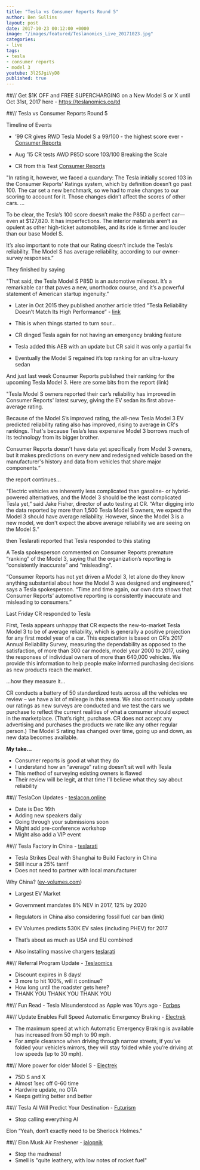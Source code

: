 ```yaml
---
title: "Tesla vs Consumer Reports Round 5"
author: Ben Sullins
layout: post
date: 2017-10-23 00:12:00 +0000
image: "/images/featured/Teslanomics_Live_20171023.jpg"
categories:
- live
tags:
- tesla
- consumer reports
- model 3
youtube: 3l2SJgiVyD8
published: true
---
```

##// Get $1K OFF and FREE SUPERCHARGING on a New Model S or X until Oct 31st, 2017 here - https://teslanomics.co/td


##// Tesla vs Consumer Reports Round 5

Timeline of Events
 - ’99 CR gives RWD Tesla Model S a 99/100 - the highest score ever - [Consumer Reports](https://www.consumerreports.org/cro/magazine/2013/07/tesla-model-s-review/index.htm)

- Aug ’15 CR tests AWD P85D score 103/100 Breaking the Scale
- CR from this Test [Consumer Reports](https://www.consumerreports.org/cro/cars/tesla-model-s-p85d-earns-top-road-test-score)

"In rating it, however, we faced a quandary: The Tesla initially scored 103 in the Consumer Reports' Ratings system, which by definition doesn’t go past 100. The car set a new benchmark, so we had to make changes to our scoring to account for it. Those changes didn’t affect the scores of other cars. ...

To be clear, the Tesla’s 100 score doesn’t make the P85D a perfect car—even at $127,820. It has imperfections. The interior materials aren’t as opulent as other high-ticket automobiles, and its ride is firmer and louder than our base Model S.

It’s also important to note that our Rating doesn’t include the Tesla’s reliability. The Model S has average reliability, according to our owner-survey responses.”

They finished by saying

"That said, the Tesla Model S P85D is an automotive milepost. It’s a remarkable car that paves a new, unorthodox course, and it’s a powerful statement of American startup ingenuity.”


- Later in Oct 2015 they published another article titled "Tesla Reliability Doesn’t Match Its High Performance” - [link](https://www.consumerreports.org/cars-tesla-reliability-doesnt-match-its-high-performance/)

- This is when things started to turn sour…

- CR dinged Tesla again for not having an emergency braking feature
- Tesla added this AEB with an update but CR said it was only a partial fix
- Eventually the Model S regained it’s top ranking for an ultra-luxury sedan

And  just last week Consumer Reports published their ranking for the upcoming Tesla Model 3. Here are some bits from the report (link)

"Tesla Model S owners reported their car’s reliability has improved in Consumer Reports' latest survey, giving the EV sedan its first above-average rating.

Because of the Model S’s improved rating, the all-new Tesla Model 3 EV predicted reliability rating also has improved, rising to average in CR's rankings. That's because Tesla’s less expensive Model 3 borrows much of its technology from its bigger brother.

Consumer Reports doesn't have data yet specifically from Model 3 owners, but it makes predictions on every new and redesigned vehicle based on the manufacturer's history and data from vehicles that share major components.”

the report continues...

"Electric vehicles are inherently less complicated than gasoline- or hybrid-powered alternatives, and the Model 3 should be the least complicated Tesla yet,” said Jake Fisher, director of auto testing at CR. “After digging into the data reported by more than 1,500 Tesla Model S owners, we expect the Model 3 should have average reliability. However, since the Model 3 is a new model, we don't expect the above average reliability we are seeing on the Model S.”

then Teslarati reported that Tesla responded to this stating

A Tesla spokesperson commented on Consumer Reports premature “ranking” of the Model 3, saying that the organization’s reporting is “consistently inaccurate” and “misleading”.

“Consumer Reports has not yet driven a Model 3, let alone do they know anything substantial about how the Model 3 was designed and engineered,” says a Tesla spokesperson. “Time and time again, our own data shows that Consumer Reports’ automotive reporting is consistently inaccurate and misleading to consumers.”


Last Friday CR responded to Tesla


First, Tesla appears unhappy that CR expects the new-to-market Tesla Model 3 to be of average reliability, which is generally a positive projection for any first model year of a car. This expectation is based on CR’s 2017 Annual Reliability Survey, measuring the dependability as opposed to the satisfaction, of more than 300 car models, model year 2000 to 2017, using the responses of individual owners of more than 640,000 vehicles. We provide this information to help people make informed purchasing decisions as new products reach the market.

…how they measure it...

CR conducts a battery of 50 standardized tests across all the vehicles we review – we have a lot of mileage in this arena. We also continuously update our ratings as new surveys are conducted and we test the cars we purchase to reflect the current realities of what a consumer should expect in the marketplace. (That’s right, purchase. CR does not accept any advertising and purchases the products we rate like any other regular person.) The Model S rating has changed over time, going up and down, as new data becomes available.


**My take…**

- Consumer reports is good at what they do
- I understand how an “average” rating doesn’t sit well with Tesla
- This method of surveying existing owners is flawed
- Their review will be legit, at that time I’ll believe what they say about reliability


##// TeslaCon Updates - [teslacon.online](https://teslacon.online)
- Date is Dec 16th
- Adding new speakers daily
- Going through your submissions soon
- Might add pre-conference workshop
- Might also add a VIP event


##// Tesla Factory in China - [teslarati](https://www.teslarati.com/tesla-build-china-factory-free-trade-zone/)
- Tesla Strikes Deal with Shanghai to Build Factory in China  
- Still incur a 25% tarrif
- Does not need to partner with local manufacturer

Why China? ([ev-volumes.com](http://www.ev-volumes.com/))

- Largest EV Market
- Government mandates 8% NEV in 2017, 12% by 2020
- Regulators in China also considering fossil fuel car ban (link)
- EV Volumes predicts 530K EV sales (including PHEV) for 2017
- That’s about as much as USA and EU combined


- Also installing massive chargers [teslarati](https://www.teslarati.com/first-look-teslas-worlds-largest-supercharger-station-shanghai-china/)


##// Referral Program Update - [Teslaomics](https://teslanomics.co/td)
- Discount expires in 8 days!
- 3 more to hit 100%, will it continue?
- How long until the roadster gets here?
- THANK YOU THANK YOU THANK YOU

##// Fun Read - Tesla Misunderstood as Apple was 10yrs ago - [Forbes](https://www.forbes.com/sites/kenkam/2017/10/23/tesla-is-as-misunderstood-today-as-apple-was-10-years-ago/#4aa76d552320)

##// Update Enables Full Speed Automatic Emergency Braking - [Electrek](https://electrek.co/2017/10/22/tesla-update-full-speed-automatic-emergency-braking-autopilot-2-5/)
- The maximum speed at which Automatic Emergency Braking is available has increased from 50 mph to 90 mph.
- For ample clearance when driving through narrow streets, if you’ve folded your vehicle’s mirrors, they will stay folded while you’re driving at low speeds (up to 30 mph).


##// More power for older Model S - [Electrek](https://electrek.co/2017/10/21/tesla-unlocking-extra-power-older-model-s-x-75d-acceleration/)
- 75D S and X
- Almost 1sec off 0-60 time
- Hardwire update, no OTA
- Keeps getting better and better

##// Tesla AI Will Predict Your Destination - [Futurism](https://futurism.com/elon-musk-tesla-ai-prediction/)
- Stop calling everything AI

Elon “Yeah, don’t exactly need to be Sherlock Holmes."


##// Elon Musk Air Freshener - [jalopnik](https://jalopnik.com/you-can-buy-elon-musk-air-fresheners-that-may-or-may-no-1819709501)
- Stop the madness!
- Smell is "quite leathery, with low notes of rocket fuel"
